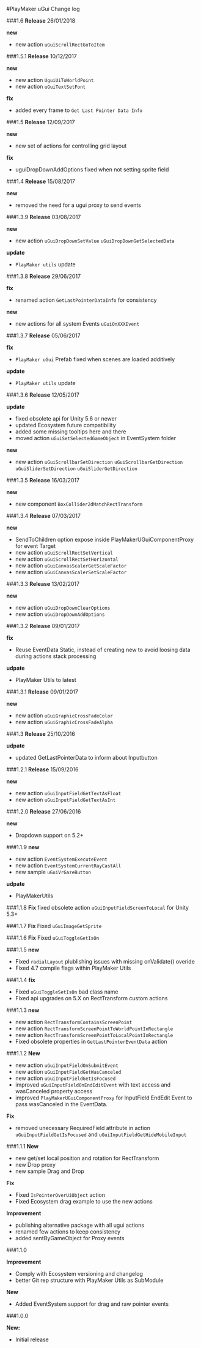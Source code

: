 #PlayMaker uGui Change log

###1.6 
**Release** 26/01/2018 
 
**new** 
- new action `uGuiScrollRectGoToItem`  
 
 
###1.5.1
**Release** 10/12/2017

**new**
- new action `UguiUiToWorldPoint`
- new action `uGuiTextSetFont`

**fix**
- added every frame to `Get Last Pointer Data Info`

###1.5
**Release** 12/09/2017

**new**
- new set of actions for controlling grid layout  

**fix**
- uguiDropDownAddOptions fixed when not setting sprite field


###1.4
**Release** 15/08/2017

**new**
- removed the need for a ugui proxy to send events  

###1.3.9
**Release** 03/08/2017

**new**
- new action `uGuiDropDownSetValue` `uGuiDropDownGetSelectedData `  

**update** 
- `PlayMaker utils` update  

###1.3.8
**Release** 29/06/2017  

**fix**
- renamed action `GetLastPointerDataInfo` for consistency

**new**
- new actions for all system Events `uGuiOnXXXEvent`

###1.3.7
**Release** 05/06/2017  

**fix**
- `PlayMaker uGui` Prefab fixed when scenes are loaded additively  

**update** 
- `PlayMaker utils` update  

###1.3.6
**Release** 12/05/2017

**update** 
- fixed obsolete api for Unity 5.6 or newer  
- updated Ecosystem future compatibility  
- added some missing tooltips here and there  
- moved action `uGuiSetSelectedGameObject` in EventSystem folder  

**new**
- new action `uGuiScrollbarSetDirection` `uGuiScrollbarGetDirection` `uGuiSliderSetDirection` `uGuiSliderGetDirection`


###1.3.5
**Release** 16/03/2017

**new** 
- new component `BoxCollider2dMatchRectTransform`  


###1.3.4
**Release** 07/03/2017

**new** 
- SendToChildren option expose inside PlayMakerUGuiComponentProxy for event Target  
- new action `uGuiScrollRectSetVertical`  
- new action `uGuiScrollRectSetHorizontal`  
- new action `uGuiCanvasScalerGetScaleFactor`
- new action `uGuiCanvasScalerSetScaleFactor`


###1.3.3
**Release** 13/02/2017  

**new** 
- new action `uGuiDropDownClearOptions`  
- new action `uGuiDropDownAddOptions`  


###1.3.2
**Release** 09/01/2017  

**fix** 
- Reuse EventData Static, instead of creating new to avoid loosing data during actions stack processing  

**udpate**  
- PlayMaker Utils to latest

###1.3.1
**Release** 09/01/2017  

**new**  
- new action `uGuiGraphicCrossFadeColor`  
- new action `uGuiGraphicCrossFadeAlpha`  

###1.3
**Release** 25/10/2016  

**udpate**  
- updated GetLastPointerData to inform about Inputbutton  

###1.2.1
**Release** 15/09/2016  

**new**  
- new action `uGuiInputFieldGetTextAsFloat`  
- new action `uGuiInputFieldGetTextAsInt`  

###1.2.0
**Release** 27/06/2016  

**new**
- Dropdown support on 5.2+  


###1.1.9
**new** 
- new action `EventSystemExecuteEvent` 
- new action `EventSystemCurrentRayCastAll` 
- new sample `uGuiVrGazeButton`

**udpate**
- PlayMakerUtils  


###1.1.8
**Fix** fixed obsolete action `uGuiInputFieldScreenToLocal` for Unity 5.3+

###1.1.7
**Fix** Fixed `uGuiImageGetSprite`

###1.1.6
**Fix** Fixed `uGuiToggleGetIsOn`

###1.1.5
**new**
- Fixed `radialLayout` plublishing issues with missing onValidate() overide  
- Fixed 4.7 compile flags within PlayMaker Utils  


###1.1.4
**fix**
- Fixed `uGuiToggleSetIsOn` bad class name  
- Fixed api upgrades on 5.X on RectTransform custom actions


###1.1.3
**new**
- new action `RectTransformContainsScreenPoint` 
- new action `RectTransformScreenPointToWorldPointInRectangle`
- new action `RectTransformScreenPointToLocalPointInRectangle`
- Fixed obsolete properties in `GetLastPointerEventData` action

###1.1.2
**New**  
- new action `uGuiInputFieldOnSubmitEvent` 
- new action `uGuiInputFieldGetWasCanceled`
- new action `uGuiInputFieldGetIsFocused`
- improved `uGuiInputFieldOnEndEditEvent` with text access and wasCanceled property access
- improved `PlayMakerUGuiComponentProxy` for InputField EndEdit Event to pass wasCanceled in the EventData.
 
**Fix**  
- removed unecessary RequiredField attribute in action `uGuiInputFieldGetIsFocused` and `uGuiInputFieldGetHideMobileInput`  

 
###1.1.1
**New**  
- new get/set local position and rotation for RectTransform  
- new Drop proxy
- new sample Drag and Drop


**Fix**  
- Fixed `IsPointerOverUiObject` action
- Fixed Ecosystem drag example to use the new actions

**Improvement**  
- publishing alternative package with all ugui actions 
- renamed few actions to keep consistency  
- added sentByGameObject for Proxy events

###1.1.0

**Improvement**  
- Comply with Ecosystem versioning and changelog  
- better Git rep structure with PlayMaker Utils as SubModule  

**New**  
- Added EventSystem support for drag and raw pointer events  


###1.0.0

**New:**  
- Initial release  


